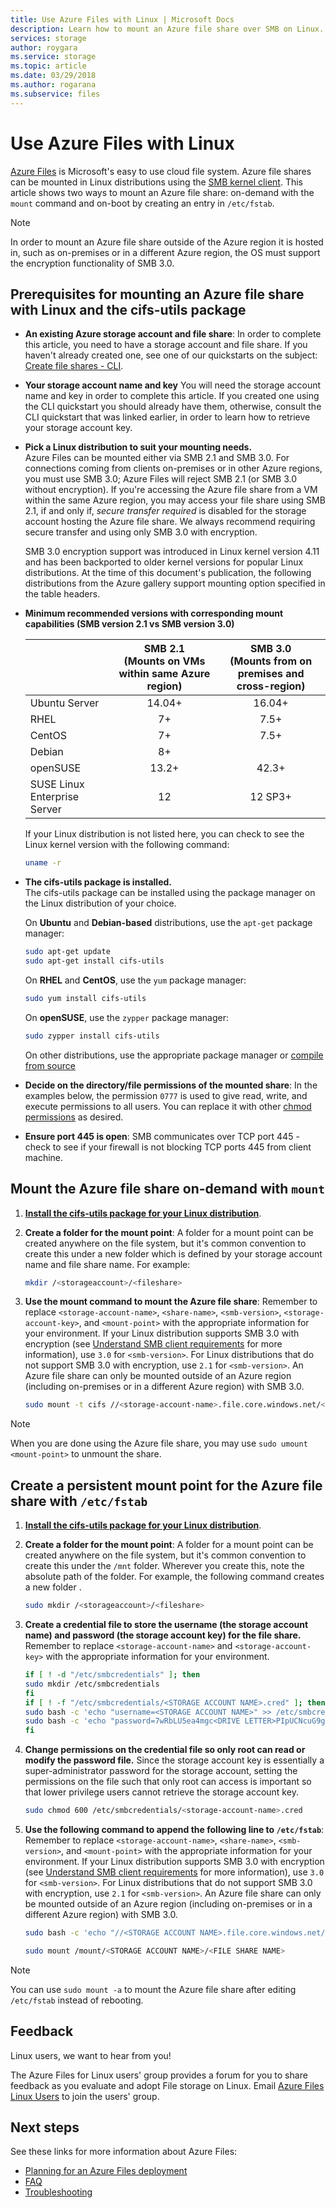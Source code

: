 ```yaml
---
title: Use Azure Files with Linux | Microsoft Docs
description: Learn how to mount an Azure file share over SMB on Linux.
services: storage
author: roygara
ms.service: storage
ms.topic: article
ms.date: 03/29/2018
ms.author: rogarana
ms.subservice: files
---
```


# Use Azure Files with Linux

[Azure Files](storage-files-introduction.md) is Microsoft's easy to use cloud file system. Azure file shares can be mounted in Linux distributions using the [SMB kernel client](https://wiki.samba.org/index.php/LinuxCIFS). This article shows two ways to mount an Azure file share: on-demand with the `mount` command and on-boot by creating an entry in `/etc/fstab`.

> [!NOTE]  
> In order to mount an Azure file share outside of the Azure region it is hosted in, such as on-premises or in a different Azure region, the OS must support the encryption functionality of SMB 3.0.

## Prerequisites for mounting an Azure file share with Linux and the cifs-utils package
<a id="smb-client-reqs"></a>

* **An existing Azure storage account and file share**: In order to complete this article, you need to have a storage account and file share. If you haven't already created one, see one of our quickstarts on the subject: [Create file shares - CLI](storage-how-to-use-files-cli.md).

* **Your storage account name and key** You will need the storage account name and key in order to complete this article. If you created one using the CLI quickstart you should already have them, otherwise, consult the CLI quickstart that was linked earlier, in order to learn how to retrieve your storage account key.

* **Pick a Linux distribution to suit your mounting needs.**  
      Azure Files can be mounted either via SMB 2.1 and SMB 3.0. For connections coming from clients on-premises or in other Azure regions, you must use SMB 3.0; Azure Files will reject SMB 2.1 (or SMB 3.0 without encryption). If you're accessing the Azure file share from a VM within the same Azure region, you may access your file share using SMB 2.1, if and only if, *secure transfer required* is disabled for the storage account hosting the Azure file share. We always recommend requiring secure transfer and using only SMB 3.0 with encryption.

    SMB 3.0 encryption support was introduced in Linux kernel version 4.11 and has been backported to older kernel versions for popular Linux distributions. At the time of this document's publication, the following distributions from the Azure gallery support mounting option specified in the table headers. 

* **Minimum recommended versions with corresponding mount capabilities (SMB version 2.1 vs SMB version 3.0)**    

    |   | SMB 2.1 <br>(Mounts on VMs within same Azure region) | SMB 3.0 <br>(Mounts from on premises and cross-region) |
    | --- | :---: | :---: |
    | Ubuntu Server | 14.04+ | 16.04+ |
    | RHEL | 7+ | 7.5+ |
    | CentOS | 7+ |  7.5+ |
    | Debian | 8+ |   |
    | openSUSE | 13.2+ | 42.3+ |
    | SUSE Linux Enterprise Server | 12 | 12 SP3+ |

    If your Linux distribution is not listed here, you can check to see the Linux kernel version with the following command:

   ```bash
   uname -r
   ```

* <a id="install-cifs-utils"></a>**The cifs-utils package is installed.**  
    The cifs-utils package can be installed using the package manager on the Linux distribution of your choice. 

    On **Ubuntu** and **Debian-based** distributions, use the `apt-get` package manager:

    ```bash
    sudo apt-get update
    sudo apt-get install cifs-utils
    ```

    On **RHEL** and **CentOS**, use the `yum` package manager:

    ```bash
    sudo yum install cifs-utils
    ```

    On **openSUSE**, use the `zypper` package manager:

    ```bash
    sudo zypper install cifs-utils
    ```

    On other distributions, use the appropriate package manager or [compile from source](https://wiki.samba.org/index.php/LinuxCIFS_utils#Download)

* **Decide on the directory/file permissions of the mounted share**: In the examples below, the permission `0777` is used to give read, write, and execute permissions to all users. You can replace it with other [chmod permissions](https://en.wikipedia.org/wiki/Chmod) as desired.

* **Ensure port 445 is open**: SMB communicates over TCP port 445 - check to see if your firewall is not blocking TCP ports 445 from client machine.

## Mount the Azure file share on-demand with `mount`

1. **[Install the cifs-utils package for your Linux distribution](#install-cifs-utils)**.

1. **Create a folder for the mount point**: A folder for a mount point can be created anywhere on the file system, but it's common convention to create this under a new folder which is defined by your storage account name and file share name. For example:

    ```bash
    mkdir /<storageaccount>/<fileshare>
    ```

1. **Use the mount command to mount the Azure file share**: Remember to replace `<storage-account-name>`, `<share-name>`, `<smb-version>`, `<storage-account-key>`, and `<mount-point>` with the appropriate information for your environment. If your Linux distribution supports SMB 3.0 with encryption (see [Understand SMB client requirements](#smb-client-reqs) for more information), use `3.0` for `<smb-version>`. For Linux distributions that do not support SMB 3.0 with encryption, use `2.1` for `<smb-version>`. An Azure file share can only be mounted outside of an Azure region (including on-premises or in a different Azure region) with SMB 3.0. 

    ```bash
    sudo mount -t cifs //<storage-account-name>.file.core.windows.net/<share-name> <mount-point> -o vers=<smb-version>,username=<storage-account-name>,password=<storage-account-key>,dir_mode=0777,file_mode=0777,serverino
    ```

> [!Note]  
> When you are done using the Azure file share, you may use `sudo umount <mount-point>` to unmount the share.

## Create a persistent mount point for the Azure file share with `/etc/fstab`

1. **[Install the cifs-utils package for your Linux distribution](#install-cifs-utils)**.

1. **Create a folder for the mount point**: A folder for a mount point can be created anywhere on the file system, but it's common convention to create this under the `/mnt` folder. Wherever you create this, note the absolute path of the folder. For example, the following command creates a new folder .

    ```bash
    sudo mkdir /<storageaccount>/<fileshare>
    ```

1. **Create a credential file to store the username (the storage account name) and password (the storage account key) for the file share.** Remember to replace `<storage-account-name>` and `<storage-account-key>` with the appropriate information for your environment. 

    ```bash
    if [ ! -d "/etc/smbcredentials" ]; then
    sudo mkdir /etc/smbcredentials
    fi
    if [ ! -f "/etc/smbcredentials/<STORAGE ACCOUNT NAME>.cred" ]; then
    sudo bash -c 'echo "username=<STORAGE ACCOUNT NAME>" >> /etc/smbcredentials/<STORAGE ACCOUNT NAME>.cred'
    sudo bash -c 'echo "password=7wRbLU5ea4mgc<DRIVE LETTER>PIpUCNcuG9gk2W4S2tv7p0cTm62wXTK<DRIVE LETTER>CgJlBJPKYc4VMnwhyQd<DRIVE LETTER>UT<DRIVE LETTER>yR5/RtEHyT/EHtg2Q==" >> /etc/smbcredentials/<STORAGE ACCOUNT NAME>.cred'
    fi
    ```

1. **Change permissions on the credential file so only root can read or modify the password file.** Since the storage account key is essentially a super-administrator password for the storage account, setting the permissions on the file such that only root can access is important so that lower privilege users cannot retrieve the storage account key.   

    ```bash
    sudo chmod 600 /etc/smbcredentials/<storage-account-name>.cred
    ```

1. **Use the following command to append the following line to `/etc/fstab`**: Remember to replace `<storage-account-name>`, `<share-name>`, `<smb-version>`, and `<mount-point>` with the appropriate information for your environment. If your Linux distribution supports SMB 3.0 with encryption (see [Understand SMB client requirements](#smb-client-reqs) for more information), use `3.0` for `<smb-version>`. For Linux distributions that do not support SMB 3.0 with encryption, use `2.1` for `<smb-version>`. An Azure file share can only be mounted outside of an Azure region (including on-premises or in a different Azure region) with SMB 3.0.

    ```bash
    sudo bash -c 'echo "//<STORAGE ACCOUNT NAME>.file.core.windows.net/<FILE SHARE NAME> /mount/<STORAGE ACCOUNT NAME>/<FILE SHARE NAME> cifs nofail,vers=3.0,credentials=/etc/smbcredentials/<STORAGE ACCOUNT NAME>.cred,dir_mode=0777,file_mode=0777,serverino" >> /etc/fstab'

    sudo mount /mount/<STORAGE ACCOUNT NAME>/<FILE SHARE NAME>
    ```

> [!Note]  
> You can use `sudo mount -a` to mount the Azure file share after editing `/etc/fstab` instead of rebooting.

## Feedback

Linux users, we want to hear from you!

The Azure Files for Linux users' group provides a forum for you to share feedback as you evaluate and adopt File storage on Linux. Email [Azure Files Linux Users](mailto:azurefileslinuxusers@microsoft.com) to join the users' group.

## Next steps

See these links for more information about Azure Files:

* [Planning for an Azure Files deployment](storage-files-planning.md)
* [FAQ](../storage-files-faq.md)
* [Troubleshooting](storage-troubleshoot-linux-file-connection-problems.md)
